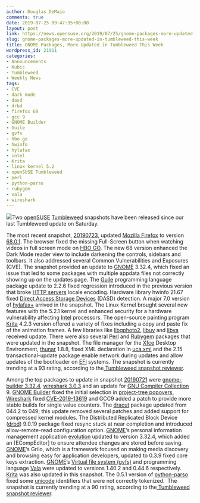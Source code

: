 ```yaml
---
author: Douglas DeMaio
comments: true
date: 2019-07-25 09:47:35+00:00
layout: post
link: https://news.opensuse.org/2019/07/25/gnome-packages-more-updated-in-tumbleweed-this-week/
slug: gnome-packages-more-updated-in-tumbleweed-this-week
title: GNOME Packages, More Updated in Tumbleweed This Week
wordpress_id: 21911
categories:
- Announcements
- Kubic
- Tumbleweed
- Weekly News
tags:
- CVE
- dark mode
- dasd
- drbd
- firefox 68
- gcc 9
- GNOME Builder
- Guile
- gvfs
- hbo go
- hwinfo
- hylafax
- intel
- Krita
- linux kernel 5.2
- openSUSE Tumbleweed
- perl
- python-parso
- rubygem
- vala
- wireshark
---
```


![](/wp-content/uploads/2019/04/release-is-coming-black.png)Two [openSUSE](https://www.opensuse.org/) [Tumbleweed](https://en.opensuse.org/Portal:Tumbleweed) snapshots have been released since our last Tumbleweed update on Saturday.

The most recent snapshot, [20190723](https://lists.opensuse.org/opensuse-factory/2019-07/msg00329.html), updated [Mozilla Firefox](https://www.mozilla.org/en-US/firefox/new/) to version [68.0.1](https://www.mozilla.org/en-US/firefox/68.0.1/releasenotes/). The browser fixed the missing Full-Screen button when watching videos in full screen mode on [HBO GO](//www.hbogo.com/). The new 68 version enhanced the Dark Mode reader view to include darkening the controls, sidebars and toolbars. It also addressed several Common Vulnerabilities and Exposures (CVE). The snapshot provided an update to [GNOME](https://www.gnome.org/) 3.32.4, which fixed an issue that led to some packages with multiple appdata files not correctly showing up on the updates page. The [Guile](https://www.gnu.org/software/guile/) programming language package update to 2.2.6 fixed regression introduced in the previous version that broke [HTTP servers](https://en.wikipedia.org/wiki/Web_server) locale encoding. Hardware library hwinfo 21.67 fixed [Direct Access Storage Devices](https://en.wikipedia.org/wiki/Direct-access_storage_device) (DASD) detection. A major 7.0 version of [hylafax+](https://hylafax.sourceforge.io/) arrived in the snapshot. The Linux Kernel brought several new features with the 5.2.1 kernel and enhanced security for a hardware vulnerability affecting [Intel](https://www.intel.com/) processors. The open-source painting program [Krita](https://krita.org/en/) 4.2.3 version offered a variety of fixes including a copy and paste fix of the animation frames. A few libraries like [libgphoto2](//www.gphoto.org/proj/libgphoto2/), [libuv](https://github.com/libuv/libuv) and [libva](https://github.com/intel/libva) received update. There were also several [Perl](https://www.perl.org/) and [Rubygem](https://rubygems.org/) packages that were updated in the snapshot. The file manager for the [Xfce](https://www.xfce.org/) Desktop Environment, [thunar](https://en.wikipedia.org/wiki/Thunar) 1.8.8, fixed XML declaration in [uca.xml](https://github.com/barrydegraaff/thunar/blob/master/uca.xml) and the 2.15 transactional-update package enable network during updates and allow updates of the bootloader on [EFI](https://www.efi.com/) systems. The snapshot is currently trending at a 93 rating, according to the[ Tumbleweed snapshot reviewer](//review.tumbleweed.boombatower.com/).

Among the top packages to update in snapshot [20190721](https://lists.opensuse.org/opensuse-factory/2019-07/msg00305.html) were [gnome-builder 3.32.4](https://blogs.gnome.org/chergert/2019/01/17/builder-3-32-sightings/), [wireshark 3.0.3](https://www.wireshark.org/docs/relnotes/wireshark-3.0.3.html) and an update for [GNU Compiler Collection](https://gcc.gnu.org/) 9. [GNOME Builder](https://wiki.gnome.org/Apps/Builder) fixed the initial selection in [project-tree popovers](https://github.com/valor-software/ng2-tree/issues/144), [Wireshark](https://www.wireshark.org/) fixed [CVE-2019-13619](https://cve.mitre.org/cgi-bin/cvename.cgi?name=CVE-2019-13619) and GCC9 added a patch to provide more stable builds for single value counters. The [dracut](https://dracut.wiki.kernel.org/index.php/Main_Page) package updated from 044.2 to 049; this update removed several patches and added support for compressed kernel modules. The Distributed Replicated Block Device ([drbd](https://docs.linbit.com/docs/users-guide-9.0/)) 9.0.19 package fixed resync stuck at near completion and introduced allow-remote-read configuration option. [GNOME](https://www.gnome.org/)’s personal information management application [evolution](https://wiki.gnome.org/Apps/Evolution) updated to version 3.32.4, which added an [ECompEditor] to ensure attendee changes are stored before saving. [GNOME](https://www.gnome.org/)’s Grilo, which is a framework focused on making media discovery and browsing easy for application developers, updated to 0.3.9 fixed core keys extraction. [GNOME](https://www.gnome.org/)’s [Virtual file system (gvfs)](https://wiki.gnome.org/Projects/gvfs) and programming language [Vala](https://wiki.gnome.org/Projects/Vala) were updated to versions 1.40.2 and 0.44.6 respectively. [Krita](https://krita.org/en/) was also updated in this snapshot. The 0.5.1 version of [python-parso](https://pypi.org/project/parso/) fixed some [unicode](https://en.wikipedia.org/wiki/Unicode) identifiers that were not correctly tokenized.  The snapshot is currently trending at a 90 rating, according to the[ Tumbleweed snapshot reviewer](//review.tumbleweed.boombatower.com/).
